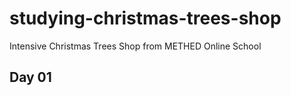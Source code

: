 # studying-christmas-trees-shop
Intensive Christmas Trees Shop from METHED Online School

## Day 01
